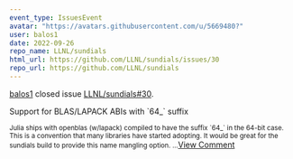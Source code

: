 ```yaml
---
event_type: IssuesEvent
avatar: "https://avatars.githubusercontent.com/u/5669480?"
user: balos1
date: 2022-09-26
repo_name: LLNL/sundials
html_url: https://github.com/LLNL/sundials/issues/30
repo_url: https://github.com/LLNL/sundials
---
```


<a href='https://github.com/balos1' target='_blank'>balos1</a> closed issue <a href='https://github.com/LLNL/sundials/issues/30' target='_blank'>LLNL/sundials#30</a>.

<p>Support for BLAS/LAPACK ABIs with `64_` suffix</p><small>Julia ships with openblas (w/lapack) compiled to have the suffix `64_` in the 64-bit case. This is a convention that many libraries have started adopting. It would be great for the sundials build to provide this name mangling option....</small><a href='https://github.com/LLNL/sundials/issues/30' target='_blank'>View Comment</a>